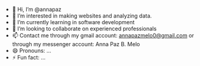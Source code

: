 - 👋 Hi, I’m @annapaz
- 👀 I’m interested in making websites and analyzing data.
- 🌱 I’m currently learning in software development 
- 💞️ I’m looking to collaborate on experienced professionals
- 📫 Contact me through my gmail account: annapazmelo0@gmail.com or through my messenger account: Anna Paz B. Melo
- 😄 Pronouns: ...
- ⚡ Fun fact: ...

<!---
annapaz/annapaz is a ✨ special ✨ repository because its `README.md` (this file) appears on your GitHub profile.
You can click the Preview link to take a look at your changes.
--->
